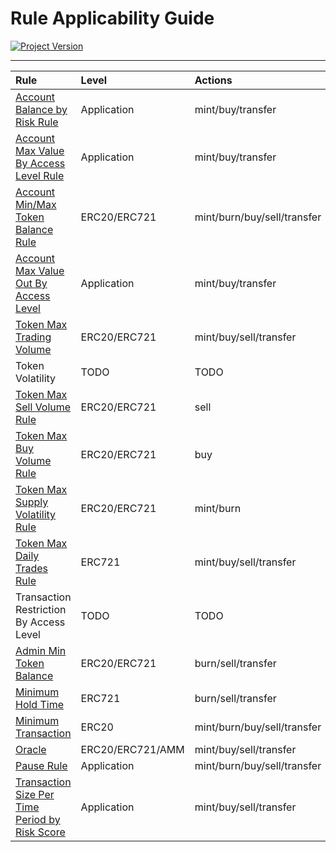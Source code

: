 # Rule Applicability Guide
[![Project Version][version-image]][version-url]

---
| Rule | Level | Actions |
|:-|:-|:-| 
| [Account Balance by Risk Rule](./ACCOUNT-MAX-VALUE-BY-RISK-SCORE.md) | Application | mint/buy/transfer |
| [Account Max Value By Access Level Rule](./ACCOUNT-MAX-VALUE-BY-ACCESS-LEVEL.md) | Application | mint/buy/transfer |
| [Account Min/Max Token Balance Rule](./ACCOUNT-MIN-MAX-TOKEN-BALANCE.md) | ERC20/ERC721 | mint/burn/buy/sell/transfer |
| [Account Max Value Out By Access Level](./ACCOUNT-MAX-VALUE-BY-ACCESS-LEVEL.md) | Application | mint/buy/transfer |
| [Token Max Trading Volume](./TOKEN-MAX-TRADING-VOLUME.md) | ERC20/ERC721 | mint/buy/sell/transfer |
| Token Volatility | TODO | TODO |
| [Token Max Sell Volume Rule](./TOKEN-MAX-SELL-VOLUME.md) | ERC20/ERC721 | sell |
| [Token Max Buy Volume Rule](./TOKEN-MAX-BUY-VOLUME.md) | ERC20/ERC721 | buy |
| [Token Max Supply Volatility Rule](./TOKEN-MAX-SUPPLY-VOLATILITY.md) | ERC20/ERC721 | mint/burn |
| [Token Max Daily Trades Rule](./TOKEN-MAX-DAILY-TRADES.md) | ERC721 | mint/buy/sell/transfer |
| Transaction Restriction By Access Level | TODO | TODO |
| [Admin Min Token Balance](../rules/ADMIN-MIN-TOKEN-BALANCE.md) | ERC20/ERC721 | burn/sell/transfer |
| [Minimum Hold Time](./TOKEN-MIN-HOLD-TIME.md) | ERC721 | burn/sell/transfer | 
| [Minimum Transaction](./TOKEN-MIN-TRANSACTION-SIZE.md)| ERC20 | mint/burn/buy/sell/transfer |
| [Oracle](./ACCOUNT-APPROVE-DENY-ORACLE.md) | ERC20/ERC721/AMM | mint/buy/sell/transfer |
| [Pause Rule](./PAUSE-RULE.md) | Application | mint/burn/buy/sell/transfer |
| [Transaction Size Per Time Period by Risk Score](./ACCOUNT-MAX-TX-VALUE-BY-RISK-SCORE.md) | Application | mint/buy/sell/transfer |


<!-- These are the header links -->
[version-image]: https://img.shields.io/badge/Version-1.1.0-brightgreen?style=for-the-badge&logo=appveyor
[version-url]: https://github.com/thrackle-io/Tron


